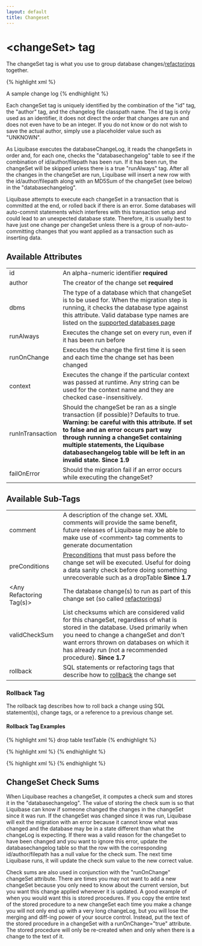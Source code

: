 ```yaml
---
layout: default
title: Changeset
---
```


# &lt;changeSet&gt; tag #

The changeSet tag is what you use to group database changes/<a href="changes/index.html">refactorings</a> together.

{% highlight xml %}
<?xml version="1.0" encoding="UTF-8"?>

<databaseChangeLog
  xmlns="http://www.liquibase.org/xml/ns/dbchangelog/1.7"
  xmlns:xsi="http://www.w3.org/2001/XMLSchema-instance"
  xsi:schemaLocation="http://www.liquibase.org/xml/ns/dbchangelog/1.7
         http://www.liquibase.org/xml/ns/dbchangelog/dbchangelog-1.7.xsd">
    <changeSet id="1" author="bob">
        <comment>A sample change log</comment>
        <createTable/>
    </changeSet>
    <changeSet id="2" author="bob" runAlways="true">
        <alterTable/>
    </changeSet>
    <changeSet id="3" author="alice" failOnError="false" dbms="oracle">
        <alterTable/>
    </changeSet>
</databaseChangeLog>
{% endhighlight %}

Each changeSet tag is uniquely identified by the combination of the "id" tag, the "author" tag, and the changelog file classpath name. The id tag is only used as an identifier, it does not direct the order that changes are run and does not even have to be an integer. If you do not know or do not wish to save the actual author, simply use a placeholder value such as "UNKNOWN".

As Liquibase executes the databaseChangeLog, it reads the changeSets in order and, for each one, checks the "databasechangelog" table to see if the combination of id/author/filepath has been run. If it has been run, the changeSet will be skipped unless there is a true "runAlways" tag. After all the changes in the changeSet are run, Liquibase will insert a new row with the id/author/filepath along with an MD5Sum of the changeSet (see below) in the "databasechangelog".

Liquibase attempts to execute each changeSet in a transaction that is committed at the end, or rolled back if there is an error. Some databases will auto-commit statements which interferes with this transaction setup and could lead to an unexpected database state. Therefore, it is usually best to have just one change per changeSet unless there is a group of non-auto-committing changes that you want applied as a transaction such as inserting data.




## Available Attributes ##

<table>
<tr><td>id</td><td>An alpha-numeric identifier <b>required</b> </td></tr>
<tr><td>author</td><td>The creator of the change set <b>required</b>  </td></tr>
<tr><td>dbms</td><td>The type of a database which that changeSet is to be used for. When the migration step is running, it checks the database type against this attribute. Valid database type names are listed on the <a href="../databases.html">supported databases page</a> </td></tr>
<tr><td>runAlways</td><td>Executes the change set on every run, even if it has been run before </td></tr>
<tr><td>runOnChange</td><td>Executes the change the first time it is seen and each time the change set has been changed </td></tr>
<tr><td>context</td><td>Executes the change if the particular context was passed at runtime. Any string can be used for the context name and they are checked case-insensitively. </td></tr>
<tr><td>runInTransaction</td><td>Should the changeSet be ran as a single transaction (if possible)?  Defaults to true.  <b>Warning: be careful with this attribute.  If set to false and an error occurs part way through running a changeSet containing multiple statements, the Liquibase databasechangelog table will be left in an invalid state.  </b><b>Since 1.9</b> </td></tr>
<tr><td>failOnError</td><td>Should the migration fail if an error occurs while executing the changeSet? </td></tr>
</table>


## Available Sub-Tags ##

<table>
<tr><td>comment</td><td>A description of the change set.  XML comments will provide the same benefit, future releases of Liquibase may be able to make use of &lt;comment&gt; tag comments to generate documentation </td></tr>
<tr><td>preConditions</td><td><a href="preconditions.html">Preconditions</a> that must pass before the change set will be executed.  Useful for doing a data sanity check before doing something unrecoverable such as a dropTable <b>Since 1.7</b> </td></tr>
<tr><td>&lt;Any Refactoring Tag(s)&gt;</td><td>The database change(s) to run as part of this change set (so called <a href="changes/index.html">refactorings</a>) </td></tr>
<tr><td>validCheckSum</td><td>List checksums which are considered valid for this changeSet, regardless of what is stored in the database. Used primarily when you need to change a changeSet and don't want errors thrown on databases on which it has already run (not a recommended procedure).  <b>Since 1.7</b> </td></tr>
<tr><td>rollback</td><td>SQL statements or refactoring tags that describe how to <a href="rollback.html">rollback</a> the change set </td></tr>
</table>

### Rollback Tag ###

The rollback tag describes how to roll back a change using SQL statement(s), change tags, or a reference to a previous change set.

#### Rollback Tag Examples ####

{% highlight xml %}
<changeSet id="1" author="bob">
    <createTable tableName="testTable">
    <rollback>
        drop table testTable
    </rollback>
</changeSet>
{% endhighlight %}

{% highlight xml %}
<changeSet id="1" author="bob">
    <createTable tableName="testTable">
    <rollback>
        <dropTable tableName="testTable"/>
    </rollback>
</changeSet>
{% endhighlight %}

{% highlight xml %}
<changeSet id="2" author="bob">
    <dropTable tableName="testTable"/>
    <rollback changeSetId="1" changeSetAuthor="bob"/>
</changeSet>
{% endhighlight %}



## ChangeSet Check Sums ##

When Liquibase reaches a changeSet, it computes a check sum and stores it in the "databasechangelog". The value of storing the check sum is so that Liquibase can know if someone changed the changes in the changeSet since it was run. If the changeSet was changed since it was run, Liquibase will exit the migration with an error because it cannot know what was changed and the database may be in a state different than what the changeLog is expecting. If there was a valid reason for the changeSet to have been changed and you want to ignore this error, update the databasechangelog table so that the row with the corresponding id/author/filepath has a null value for the check sum. The next time Liquibase runs, it will update the check sum value to the new correct value.


Check sums are also used in conjunction with the "runOnChange" changeSet attribute. There are times you may not want to add a new changeSet because you only need to know about the current version, but you want this change applied whenever it is updated. A good example of when you would want this is stored procedures. If you copy the entire text of the stored procedure to a new changeSet each time you make a change you will not only end up with a very long changeLog, but you will lose the merging and diff-ing power of your source control. Instead, put the text of the stored procedure in a changeSet with a runOnChange="true" attribute. The stored procedure will only be re-created when and only when there is a change to the text of it.
